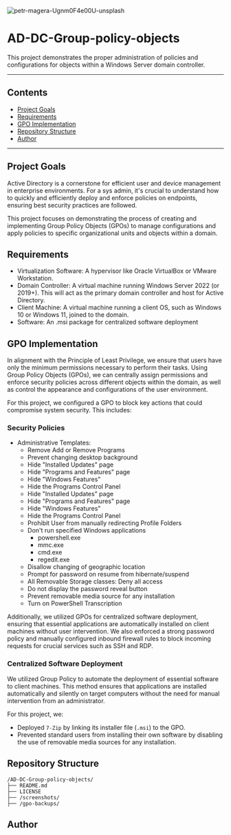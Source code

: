 ![petr-magera-Ugnm0F4e00U-unsplash](https://github.com/user-attachments/assets/16ff9ec4-6f15-49c2-a5df-e9a80d50bb4a)

# AD-DC-Group-policy-objects
This project demonstrates the proper administration of policies and configurations for objects within a Windows Server domain controller.

---
## Contents
* [Project Goals](#project-goals)
* [Requirements](#requirements)
* [GPO Implementation](#gpo-implementation)
* [Repository Structure](#repository-structure)
* [Author](#author)

---

## Project Goals

Active Directory is a cornerstone for efficient user and device management in enterprise environments. For a sys admin, it's crucial to understand how to quickly and efficiently deploy and enforce policies on endpoints, ensuring best security practices are followed.

This project focuses on demonstrating the process of creating and implementing Group Policy Objects (GPOs) to manage configurations and apply policies to specific organizational units and objects within a domain.

## Requirements

- Virtualization Software: A hypervisor like Oracle VirtualBox or VMware Workstation.
- Domain Controller: A virtual machine running Windows Server 2022 (or 2019+). This will act as the primary domain controller and host for Active Directory.
- Client Machine: A virtual machine running a client OS, such as Windows 10 or Windows 11, joined to the domain.
- Software: An .msi package for centralized software deployment

## GPO Implementation

In alignment with the Principle of Least Privilege, we ensure that users have only the minimum permissions necessary to perform their tasks. Using Group Policy Objects (GPOs), we can centrally assign permissions and enforce security policies across different objects within the domain,  as well as control the appearance and configurations of the user environment.

For this project, we configured a GPO to block key actions that could compromise system security. This includes:

### Security Policies

- Administrative Templates:
  - Remove Add or Remove Programs
  - Prevent changing desktop background
  - Hide "Installed Updates" page
  - Hide "Programs and Features" page
  - Hide "Windows Features"
  - Hide the Programs Control Panel
  - Hide "Installed Updates" page
  - Hide "Programs and Features" page
  - Hide "Windows Features"
  - Hide the Programs Control Panel
  - Prohibit User from manually redirecting Profile Folders
  - Don't run specified Windows applications
    - powershell.exe
    - mmc.exe
    - cmd.exe
    - regedit.exe
  - Disallow changing of geographic location
  - Prompt for password on resume from hibernate/suspend
  - All Removable Storage classes: Deny all access
  - Do not display the password reveal button
  - Prevent removable media source for any installation
  - Turn on PowerShell Transcription
    
Additionally, we utilized GPOs for centralized software deployment, ensuring that essential applications are automatically installed on client machines without user intervention. We also enforced a strong password policy and manually configured inbound firewall rules to block incoming requests for crucial services such as SSH and RDP.

### Centralized Software Deployment

We utilized Group Policy to automate the deployment of essential software to client machines. This method ensures that applications are installed automatically and silently on target computers without the need for manual intervention from an administrator.

For this project, we:
- Deployed `7-Zip` by linking its installer file (`.msi`) to the GPO.
- Prevented standard users from installing their own software by disabling the use of removable media sources for any installation.

## Repository Structure

```
/AD-DC-Group-policy-objects/
├── README.md 
├── LICENSE
├── /screenshots/
├── /gpo-backups/
```


## Author
